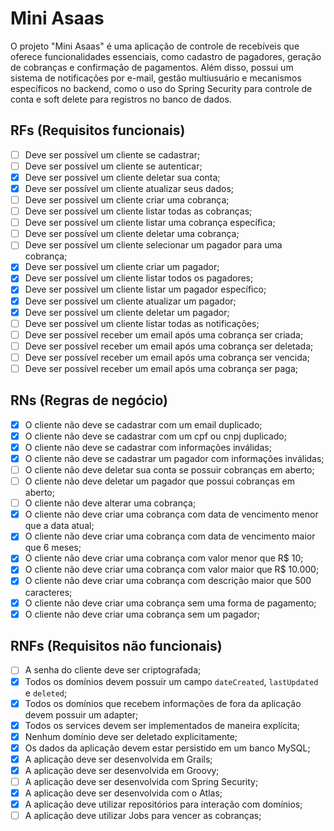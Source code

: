# Mini Asaas

O projeto "Mini Asaas" é uma aplicação de controle de recebíveis que oferece funcionalidades essenciais, como cadastro 
de pagadores, geração de cobranças e confirmação de pagamentos. Além disso, possui um sistema de notificações por e-mail,
gestão multiusuário e mecanismos específicos no backend, como o uso do Spring Security para controle de conta e soft
delete para registros no banco de dados.

## RFs (Requisitos funcionais)

- [ ] Deve ser possível um cliente se cadastrar;
- [ ] Deve ser possível um cliente se autenticar;
- [x] Deve ser possível um cliente deletar sua conta;
- [x] Deve ser possível um cliente atualizar seus dados;
- [ ] Deve ser possível um cliente criar uma cobrança;
- [ ] Deve ser possível um cliente listar todas as cobranças;
- [ ] Deve ser possível um cliente listar uma cobrança específica;
- [ ] Deve ser possível um cliente deletar uma cobrança;
- [ ] Deve ser possível um cliente selecionar um pagador para uma cobrança;
- [x] Deve ser possível um cliente criar um pagador;
- [x] Deve ser possível um cliente listar todos os pagadores;
- [x] Deve ser possível um cliente listar um pagador específico;
- [x] Deve ser possível um cliente atualizar um pagador;
- [x] Deve ser possível um cliente deletar um pagador;
- [ ] Deve ser possível um cliente listar todas as notificações;
- [ ] Deve ser possível receber um email após uma cobrança ser criada;
- [ ] Deve ser possível receber um email após uma cobrança ser deletada;
- [ ] Deve ser possível receber um email após uma cobrança ser vencida;
- [ ] Deve ser possível receber um email após uma cobrança ser paga;

## RNs (Regras de negócio)

- [x] O cliente não deve se cadastrar com um email duplicado;
- [x] O cliente não deve se cadastrar com um cpf ou cnpj duplicado;
- [x] O cliente não deve se cadastrar com informações inválidas;
- [x] O cliente não deve se cadastrar um pagador com informações inválidas;
- [ ] O cliente não deve deletar sua conta se possuir cobranças em aberto;
- [ ] O cliente não deve deletar um pagador que possui cobranças em aberto;
- [ ] O cliente não deve alterar uma cobrança;
- [x] O cliente não deve criar uma cobrança com data de vencimento menor que a data atual;
- [x] O cliente não deve criar uma cobrança com data de vencimento maior que 6 meses;
- [x] O cliente não deve criar uma cobrança com valor menor que R$ 10;
- [x] O cliente não deve criar uma cobrança com valor maior que R$ 10.000;
- [x] O cliente não deve criar uma cobrança com descrição maior que 500 caracteres;
- [x] O cliente não deve criar uma cobrança sem uma forma de pagamento;
- [x] O cliente não deve criar uma cobrança sem um pagador;

## RNFs (Requisitos não funcionais)

- [ ] A senha do cliente deve ser criptografada;
- [x] Todos os domínios devem possuir um campo `dateCreated`, `lastUpdated` e `deleted`;
- [x] Todos os domínios que recebem informações de fora da aplicação devem possuir um adapter;
- [x] Todos os services devem ser implementados de maneira explícita;
- [x] Nenhum domínio deve ser deletado explicitamente;
- [x] Os dados da aplicação devem estar persistido em um banco MySQL;
- [x] A aplicação deve ser desenvolvida em Grails;
- [x] A aplicação deve ser desenvolvida em Groovy;
- [ ] A aplicação deve ser desenvolvida com Spring Security;
- [x] A aplicação deve ser desenvolvida com o Atlas;
- [x] A aplicação deve utilizar repositórios para interação com domínios;
- [ ] A aplicação deve utilizar Jobs para vencer as cobranças;
